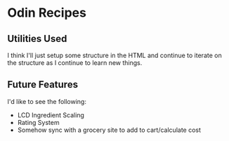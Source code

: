 # Odin Recipes
## Utilities Used
I think I'll just setup some structure in the HTML and continue to iterate on the structure as I continue to learn new things.

## Future Features
I'd like to see the following:
- LCD Ingredient Scaling
- Rating System
- Somehow sync with a grocery site to add to cart/calculate cost